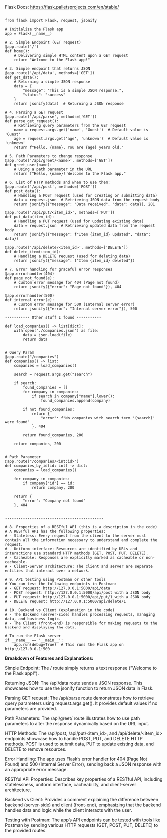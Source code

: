 Flask Docs: https://flask.palletsprojects.com/en/stable/

```

from flask import Flask, request, jsonify

# Initialize the Flask app
app = Flask(__name__)

# 2. Simple Endpoint (GET request)
@app.route('/')
def home():
    # Delivering simple HTML content upon a GET request
    return "Welcome to the Flask app!"

# 3. Simple endpoint that returns JSON
@app.route('/api/data', methods=['GET'])
def get_data():
    # Returning a simple JSON response
    data = {
        "message": "This is a simple JSON response.",
        "status": "success"
    }
    return jsonify(data)  # Returning a JSON response

# 4. Parsing a GET request
@app.route('/api/parse', methods=['GET'])
def parse_get_request():
    # Retrieving query parameters from the GET request
    name = request.args.get('name', 'Guest')  # Default value is 'Guest'
    age = request.args.get('age', 'unknown')  # Default value is 'unknown'
    return f"Hello, {name}. You are {age} years old."

# 5. Path Parameters to change response
@app.route('/api/greet/<name>', methods=['GET'])
def greet_user(name):
    # Using a path parameter in the URL
    return f"Hello, {name}! Welcome to the Flask app."

# 6. List of HTTP methods and when to use them:
@app.route('/api/post', methods=['POST'])
def post_data():
    # Handling a POST request (used for creating or submitting data)
    data = request.json  # Retrieving JSON data from the request body
    return jsonify({"message": "Data received", "data": data}), 201

@app.route('/api/put/<item_id>', methods=['PUT'])
def put_data(item_id):
    # Handling a PUT request (used for updating existing data)
    data = request.json  # Retrieving updated data from the request body
    return jsonify({"message": f"Item {item_id} updated", "data": data})

@app.route('/api/delete/<item_id>', methods=['DELETE'])
def delete_item(item_id):
    # Handling a DELETE request (used for deleting data)
    return jsonify({"message": f"Item {item_id} deleted"})

# 7. Error handling for graceful error responses
@app.errorhandler(404)
def page_not_found(e):
    # Custom error message for 404 (Page not found)
    return jsonify({"error": "Page not found"}), 404

@app.errorhandler(500)
def internal_error(e):
    # Custom error message for 500 (Internal server error)
    return jsonify({"error": "Internal server error"}), 500

----------- Other stuff I found -----------

def load_companies() -> list[dict]:
    with open("./companies.json") as file:
        data = json.load(file)
        return data


# Query Param
@app.route("/companies")
def companies() -> list:
    companies = load_companies()

    search = request.args.get("search")

    if search:
        found_companies = []
        for company in companies:
            if search in company["name"].lower():
                found_companies.append(company)

        if not found_companies:
            return {
                "error": f"No companies with search term '{search}' were found"
            }, 404

        return found_companies, 200

    return companies, 200


# Path Parameter
@app.route("/companies/<int:id>")
def companies_by_id(id: int) -> dict:
    companies = load_companies()
    
    for company in companies:
        if company["id"] == id:
            return company, 200

    return {
        "error": "Company not found"
    }, 404
		

--------------------------------------------

# 8. Properties of a RESTful API (this is a description in the code)
# A RESTful API has the following properties:
# - Stateless: Every request from the client to the server must contain all the information necessary to understand and complete the request.
# - Uniform interface: Resources are identified by URLs and interactions use standard HTTP methods (GET, POST, PUT, DELETE).
# - Cacheable: Responses are explicitly marked as cacheable or non-cacheable.
# - Client-Server architecture: The client and server are separate entities that interact over a network.

# 9. API testing using Postman or other tools
# You can test the following endpoints in Postman:
# - GET request: http://127.0.0.1:5000/api/data
# - POST request: http://127.0.0.1:5000/api/post with a JSON body
# - PUT request: http://127.0.0.1:5000/api/put/1 with a JSON body
# - DELETE request: http://127.0.0.1:5000/api/delete/1

# 10. Backend vs Client (explanation in the code)
# - The Backend (server-side) handles processing requests, managing data, and business logic.
# - The Client (front-end) is responsible for making requests to the backend and displaying the data.

# To run the Flask server
if __name__ == '__main__':
    app.run(debug=True)  # This runs the Flask app on http://127.0.0.1:500

```



**Breakdown of Features and Explanations:**

Simple Endpoint: The / route simply returns a text response ("Welcome to the Flask app!").

Returning JSON: The /api/data route sends a JSON response. This showcases how to use the jsonify function to return JSON data in Flask.

Parsing GET request: The /api/parse route demonstrates how to retrieve query parameters using request.args.get(). It provides default values if no parameters are provided.

Path Parameters: The /api/greet/<name> route illustrates how to use path parameters to alter the response dynamically based on the URL input.

HTTP Methods: The /api/post, /api/put/<item_id>, and /api/delete/<item_id> endpoints showcase how to handle POST, PUT, and DELETE HTTP methods. POST is used to submit data, PUT to update existing data, and DELETE to remove resources.

Error Handling: The app uses Flask’s error handler for 404 (Page Not Found) and 500 (Internal Server Error), sending back a JSON response with an appropriate error message.

RESTful API Properties: Describes key properties of a RESTful API, including statelessness, uniform interface, cacheability, and client-server architecture.

Backend vs Client: Provides a comment explaining the difference between backend (server-side) and client (front-end), emphasizing that the backend handles data and logic while the client interacts with the user.

Testing with Postman: The app’s API endpoints can be tested with tools like Postman by sending various HTTP requests (GET, POST, PUT, DELETE) to the provided routes.

